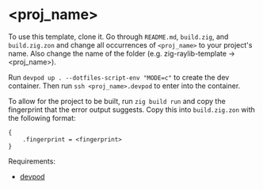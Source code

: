 # <proj_name>

To use this template, clone it. Go through `README.md`, `build.zig`, and
`build.zig.zon` and change all occurrences of `<proj_name>` to your project's
name. Also change the name of the folder (e.g. zig-raylib-template ->
<proj_name>).

Run `devpod up . --dotfiles-script-env "MODE=c"` to create the dev container.
Then run `ssh <proj_name>.devpod` to enter into the container.

To allow for the project to be built, run `zig build run` and copy the
fingerprint that the error output suggests. Copy this into `build.zig.zon` with
the following format:
```zig
{
    .fingerprint = <fingerprint>
}
```

Requirements:
- [devpod](http://devpod.sh)
